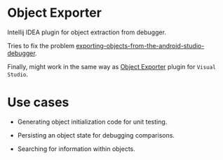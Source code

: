 # Object Exporter
Intellij IDEA plugin for object extraction from debugger.

Tries to fix the problem [exporting-objects-from-the-android-studio-debugger](http://stackoverflow.com/questions/28987629/exporting-objects-from-the-android-studio-debugger).

Finally, might work in the same way as [Object Exporter](https://visualstudiogallery.msdn.microsoft.com/c6a21c68-f815-4895-999f-cd0885d8774f) plugin for `Visual Studio`.


# Use cases

- Generating object initialization code for unit testing.

- Persisting an object state for debugging comparisons.

- Searching for information within objects.



